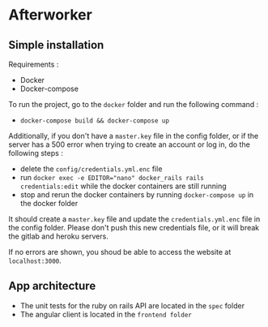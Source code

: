 # Afterworker
## Simple installation
Requirements :

- Docker
- Docker-compose

To run the project, go to the `docker` folder and run the following command :
- `docker-compose build && docker-compose up`

Additionally, if you don't have a `master.key` file in the config folder, or if 
the server has a 500 error when trying to create an account or log in, do the following steps :
- delete the `config/credentials.yml.enc` file
- run `docker exec -e EDITOR="nano" docker_rails rails credentials:edit` while the docker containers are still running
- stop and rerun the docker containers by running `docker-compose up` in the docker folder

It should create a `master.key` file and update the `credentials.yml.enc` file in the config folder. 
Please don't push this new credentials file, or it will break the gitlab and heroku servers.

If no errors are shown, you shoud be able to access the website at `localhost:3000`.

## App architecture
- The unit tests for the ruby on rails API are located in the `spec` folder
- The angular client is located in the `frontend folder`
